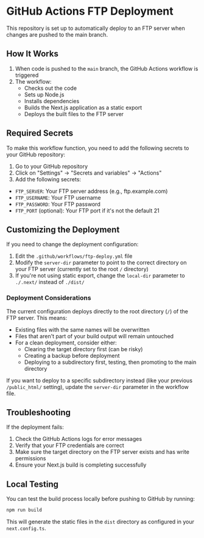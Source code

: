 # GitHub Actions FTP Deployment

This repository is set up to automatically deploy to an FTP server when changes are pushed to the main branch.

## How It Works

1. When code is pushed to the `main` branch, the GitHub Actions workflow is triggered
2. The workflow:
   - Checks out the code
   - Sets up Node.js
   - Installs dependencies
   - Builds the Next.js application as a static export
   - Deploys the built files to the FTP server

## Required Secrets

To make this workflow function, you need to add the following secrets to your GitHub repository:

1. Go to your GitHub repository
2. Click on "Settings" → "Secrets and variables" → "Actions"
3. Add the following secrets:

- `FTP_SERVER`: Your FTP server address (e.g., ftp.example.com)
- `FTP_USERNAME`: Your FTP username
- `FTP_PASSWORD`: Your FTP password
- `FTP_PORT` (optional): Your FTP port if it's not the default 21

## Customizing the Deployment

If you need to change the deployment configuration:

1. Edit the `.github/workflows/ftp-deploy.yml` file
2. Modify the `server-dir` parameter to point to the correct directory on your FTP server (currently set to the root `/` directory)
3. If you're not using static export, change the `local-dir` parameter to `./.next/` instead of `./dist/`

### Deployment Considerations

The current configuration deploys directly to the root directory (`/`) of the FTP server. This means:

- Existing files with the same names will be overwritten
- Files that aren't part of your build output will remain untouched
- For a clean deployment, consider either:
  - Clearing the target directory first (can be risky)
  - Creating a backup before deployment
  - Deploying to a subdirectory first, testing, then promoting to the main directory

If you want to deploy to a specific subdirectory instead (like your previous `/public_html/` setting), update the `server-dir` parameter in the workflow file.

## Troubleshooting

If the deployment fails:

1. Check the GitHub Actions logs for error messages
2. Verify that your FTP credentials are correct
3. Make sure the target directory on the FTP server exists and has write permissions
4. Ensure your Next.js build is completing successfully

## Local Testing

You can test the build process locally before pushing to GitHub by running:

```bash
npm run build
```

This will generate the static files in the `dist` directory as configured in your `next.config.ts`.
